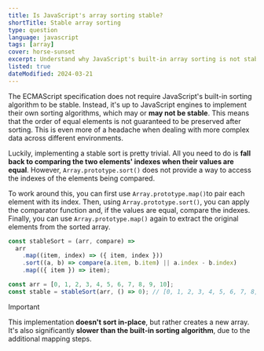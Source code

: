 ```yaml
---
title: Is JavaScript's array sorting stable?
shortTitle: Stable array sorting
type: question
language: javascript
tags: [array]
cover: horse-sunset
excerpt: Understand why JavaScript's built-in array sorting is not stable and how to implement a stable sorting algorithm.
listed: true
dateModified: 2024-03-21
---
```


The ECMAScript specification does not require JavaScript's built-in sorting algorithm to be stable. Instead, it's up to JavaScript engines to implement their own sorting algorithms, which may or **may not be stable**. This means that the order of equal elements is not guaranteed to be preserved after sorting. This is even more of a headache when dealing with more complex data across different environments.

Luckily, implementing a stable sort is pretty trivial. All you need to do is **fall back to comparing the two elements' indexes when their values are equal**. However, `Array.prototype.sort()` does not provide a way to access the indexes of the elements being compared.

To work around this, you can first use `Array.prototype.map()`to pair each element with its index. Then, using `Array.prototype.sort()`, you can apply the comparator function and, if the values are equal, compare the indexes. Finally, you can use `Array.prototype.map()` again to extract the original elements from the sorted array.

```js
const stableSort = (arr, compare) =>
  arr
    .map((item, index) => ({ item, index }))
    .sort((a, b) => compare(a.item, b.item) || a.index - b.index)
    .map(({ item }) => item);

const arr = [0, 1, 2, 3, 4, 5, 6, 7, 8, 9, 10];
const stable = stableSort(arr, () => 0); // [0, 1, 2, 3, 4, 5, 6, 7, 8, 9, 10]
```

> [!IMPORTANT]
>
> This implementation **doesn't sort in-place**, but rather creates a new array. It's also significantly **slower than the built-in sorting algorithm**, due to the additional mapping steps.
